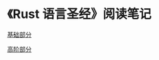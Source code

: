 # 《Rust 语言圣经》阅读笔记

[基础部分](https://jih9axn4gg.feishu.cn/wiki/OZxywz3Rfi7C7kkIeUPcHIVUnLg?from=from_copylink)

[高阶部分](https://jih9axn4gg.feishu.cn/wiki/ZlBhwo335iZ98jkJz5WcYZU7nIb?from=from_copylink)